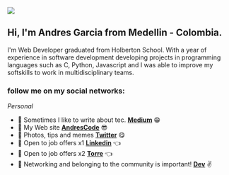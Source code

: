 ![](https://blog.zoho.com/wp-content/uploads/2019/08/new-Converted.gif)


## Hi, I'm Andres Garcia from Medellin - Colombia.
I'm Web Developer graduated from Holberton School. With a year of experience in software development developing projects in programming languages ​​such as C, Python, Javascript and I was able to improve my softskills to work in multidisciplinary teams.

### follow me on my social networks:

_Personal_
* :floppy_disk: Sometimes I like to write about tec. **[Medium](https://medium.com/@felipe.garcia0191)** :grin:
* :floppy_disk: My Web site **[AndresCode](https://andrescode.vercel.app/)** :sunglasses:
* :floppy_disk: Photos, tips and memes **[Twitter](https://twitter.com/andres0191)** :yum:
* :floppy_disk: Open to job offers x1 **[Linkedin](https://www.linkedin.com/in/anfegar/)** :point_left:
* :floppy_disk: Open to job offers x2 **[Torre](https://bio.torre.co/en/andresfelipegarciarendon)** :point_left:
* :floppy_disk: Networking and belonging to the community is important! **[Dev](https://dev.to/andres0191)** :v:
